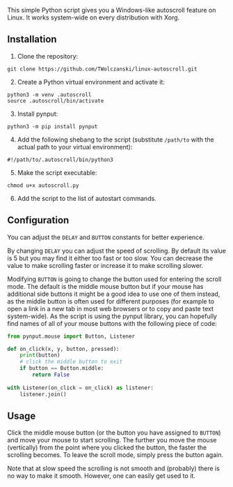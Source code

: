 This simple Python script gives you a Windows-like autoscroll feature on Linux. It works system-wide on every distribution with Xorg.

## Installation

1. Clone the repository:
```
git clone https://github.com/TWolczanski/linux-autoscroll.git
```
2. Create a Python virtual environment and activate it:
```
python3 -m venv .autoscroll
source .autoscroll/bin/activate
```
3. Install pynput:
```
python3 -m pip install pynput
```
4. Add the following shebang to the script (substitute `/path/to` with the actual path to your virtual environment):
```
#!/path/to/.autoscroll/bin/python3
```
5. Make the script executable:
```
chmod u+x autoscroll.py
```
6. Add the script to the list of autostart commands.

## Configuration

You can adjust the `DELAY` and `BUTTON` constants for better experience.

By changing `DELAY` you can adjust the speed of scrolling. By default its value is 5 but you may find it either too fast or too slow. You can decrease the value to make scrolling faster or increase it to make scrolling slower.

Modifying `BUTTON` is going to change the button used for entering the scroll mode. The default is the middle mouse button but if your mouse has additional side buttons it might be a good idea to use one of them instead, as the middle button is often used for different purposes (for example to open a link in a new tab in most web browsers or to copy and paste text system-wide). As the script is using the pynput library, you can hopefully find names of all of your mouse buttons with the following piece of code:
```python
from pynput.mouse import Button, Listener

def on_click(x, y, button, pressed):
    print(button)
    # click the middle button to exit
    if button == Button.middle:
        return False
    
with Listener(on_click = on_click) as listener:
    listener.join()
```

## Usage

Click the middle mouse button (or the button you have assigned to `BUTTON`) and move your mouse to start scrolling. The further you move the mouse (vertically) from the point where you clicked the button, the faster the scrolling becomes. To leave the scroll mode, simply press the button again.

Note that at slow speed the scrolling is not smooth and (probably) there is no way to make it smooth. However, one can easily get used to it.
